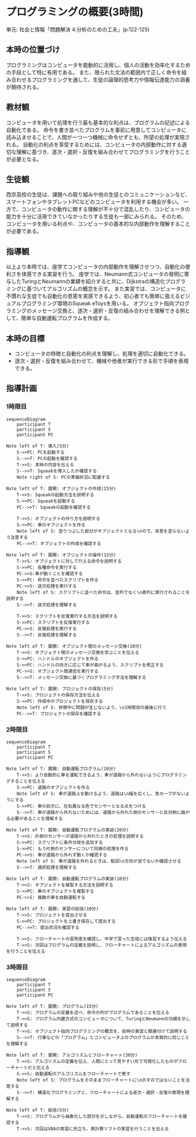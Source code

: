 # プログラミングの概要(3時間)
単元: 社会と情報「問題解決 4.分析のための工夫」(p.122-125)

## 本時の位置づけ
プログラミングはコンピュータを能動的に活用し、個人の活動を効率化するための手段として特に有用である。
また、限られた文法の範囲内で正しく命令を組み合わせるプログラミングを通して、生徒の論理的思考力や情報伝達能力の涵養が期待される。
<!-- TODO: プログラミングの目的を整理 -->

## 教材観
コンピュータを用いて処理を行う最も基本的な利点は、プログラムの記述による自動化である。
命令を書き並べたプログラムを事前に用意してコンピュータに読み込ませることで、人間が一つ一つ機械に命令せずとも、所望の処理が実現される。
自動化の利点を享受するためには、コンピュータの内部動作に対する適切な理解に基づき、逐次・選択・反復を組み合わせてプログラミングを行うことが必要となる。

## 生徒観
西京高校の生徒は、課題への取り組みや他の生徒とのコミュニケーションなど、スマートフォンやタブレットPCなどのコンピュータを利用する機会が多い。
一方で、コンピュータの動作に関する理解が不十分で混乱したり、コンピュータの能力を十分に活用できていなかったりする生徒も一部にみられる。
そのため、コンピュータを用いる利点や、コンピュータの基本的な内部動作を理解することが必要である。

## 指導観
以上より本時では、座学でコンピュータの内部動作を理解させつつ、自動化の便利さを体感できる実習を行う。
座学では、Neumann式コンピュータの発明に寄与したTuringとNeumannの業績を紹介すると共に、Dijkstraの構造化プログラミングに基づいてアルゴリズムの概念を示す。
また実習では、コンピュータに不慣れな生徒でも自動化の恩恵を実感できるよう、初心者でも簡単に扱えるビジュアルプログラミング環境のSqueak eToysを用いる。
オブジェクト指向プログラミングのメッセージ交換と、逐次・選択・反復の組み合わせを理解できる例として、簡単な自動運転プログラムを作成する。

## 本時の目標
- コンピュータの特徴と自動化の利点を理解し、処理を適切に自動化できる。
- 逐次・選択・反復を組み合わせて、機械や他者が実行できる形で手順を表現できる。

## 指導計画
### 1時限目
```mermaid
sequenceDiagram
	participant T
	participant S
	participant PC

Note left of T: 導入(5分)
	S->>PC: PCを起動する
	S-->>T: PCの起動を確認する
	T->>S: 本時の内容を伝える
	S-->>T: Squeakを導入したか確認する
	Note right of S: PCの準備状況に配慮する

Note left of T: 展開: オブジェクトの作成(15分)
	T->>S: Squeakの起動方法を説明する
	S->>PC: Squeakを起動する
	PC-->>T: Squeakの起動を確認する

	T->>S: オブジェクトの作り方を説明する
	S->>PC: 車のオブジェクトを作る
	Note left of S: 塗りつぶした部分がオブジェクトとなる\nので、背景を塗らないよう注意する
	PC-->>T: オブジェクトの作成を確認する

Note left of T: 展開: オブジェクトの操作(15分)
	T->>S: オブジェクトに対して行える命令を説明する
	S->>PC: 各種命令を実行する
	PC->>S:車が動くことを確認する
	S->>PC: 命令を並べたスクリプトを作る
	PC->>S: 逐次処理を実行する
	Note left of S: スクリプトに並べた命令は、並列でなく\n直列に実行されることを説明する
	S-->>T: 逐次処理を理解する

	T->>S: スクリプトを反復実行する方法を説明する
	S->>PC: スクリプトを反復実行する
	PC->>S: 反復処理を実行する
	S-->>T: 反復処理を理解する

Note left of T: 展開: オブジェクト間のメッセージ交換(10分)
	T->>S: オブジェクト間のメッセージ交換を学ぶことを伝える
	S->>PC: ハンドルのオブジェクトを作る
	S->>PC: ハンドルの向きに応じて車が曲がるよう、スクリプトを修正する
	PC->>S: オブジェクト間通信を実行する
	S-->>T: メッセージ交換に基づくプログラミング手法を理解する

Note left of T: 展開: プロジェクトの保存(5分)
	T->>S: プロジェクトの保存方法を伝える
	S->>PC: 作成中のプロジェクトを保存する
	Note left of S: 休憩中に問題が生じないよう、\n1時限目の最後に行う
	PC-->>T: プロジェクトの保存を確認する
```

### 2時限目
```mermaid
sequenceDiagram
	participant T
	participant S
	participant PC

Note left of T: 展開: 自動運転プログラム(10分)
	T->>S: より自動的に車を運転できるよう、車が道路から外れないようにプログラミングすることを伝える
	S->>PC: 道路のオブジェクトを作る
	Note left of S: 車が道路上を動けるよう、道路は\n幅を広くし、急カーブがないようにする
	S->>PC: 車の前方に、左右異なる色でセンサーとなる点をつける
	S-->>T: 車が道路から外れないためには、道路から外れた側のセンサーと反対側に曲がる必要があることを理解する

Note left of T: 展開: 自動運転プログラムの実装(20分)
	T->>S: 片側のセンサーが道路から外れたときの処理を説明する
	S->>PC: スクリプトに条件分岐を追加する
	S->>PC: もう片側のセンサーについて同様の処理を作る
	PC->>S: 車が道路から外れず動くか確認する
	Note left of S: 車が道路を外れるときは、転回\n方向が逆でないか確認させる
	S-->>T: 選択処理を理解する

Note left of T: 展開: 自動運転プログラムの実装(10分)
	T->>S: オブジェクトを複製する方法を説明する
	S->>PC: 車のオブジェクトを複製する
	PC->>S: 複数の車を自動運転する

Note left of T: 展開: 実習の総括(10分)
	T->>S: プロジェクトを提出させる
	S->>PC: プロジェクトを上書き保存して提出する
	PC-->>T: 提出状況を確認する

	T->>S: フローチャートの習熟度を確認し、中学で習った生徒には復習するよう伝える
	T->>S: 次回はプログラムの定義を説明し、フローチャートによるアルゴリズムの表現を行うことを伝える
```

### 3時限目
```mermaid
sequenceDiagram
	participant T
	participant S
	participant PC

Note left of T: 展開: プログラム(15分)
	T->>S: プログラムの定義を述べ、命令の列がプログラムであることを伝える
	T->>S: プログラム内蔵方式のコンピュータについて、TuringとNeumannの功績を示して説明する
	T->>S: オブジェクト指向プログラミングの概念を、前時の実習と関連付けて説明する
	S-->>T: 行事などの「プログラム」とコンピュータ上のプログラムが本質的に同じことを理解する

Note left of T: 展開: アルゴリズムとフローチャート(30分)
	T->>S: アルゴリズムの定義を伝え、人間にとって見やすい形で可視化したものがフローチャートだと伝える
	S->>S: 自動運転のアルゴリズムをフローチャートで表す
	Note left of S: プログラムをそのままフローチャートに\n示すのではないことを注意する
	S-->>T: 構造化プログラミングと、フローチャートによる逐次・選択・反復の表現を理解する

Note left of T: 総括(5分)
	T->>S: プログラムから抽象化した部分を示しながら、自動運転のフローチャートを確認する
	T->>S: 次回はVBAの実習に先立ち、表計算ソフトの実習を行うことを伝える
```
